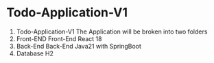 # Todo-Application-V1
1. Todo-Application-V1 
The Application will be broken into two folders
1. Front-END
 Front-End React 18  
2. Back-End
    Back-End Java21 with SpringBoot
3. Database H2
